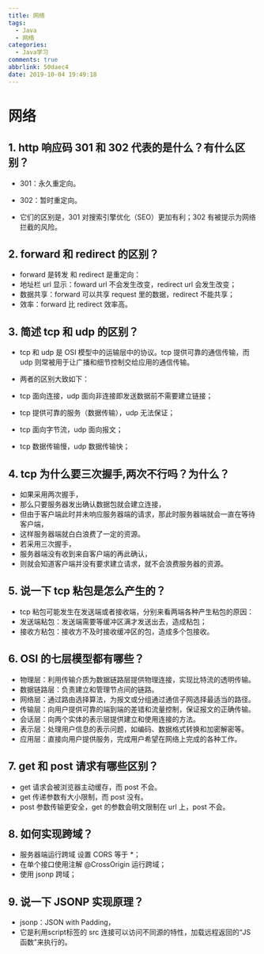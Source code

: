 ```yaml
---
title: 网络
tags:
  - Java
  - 网络
categories:
  - Java学习
comments: true
abbrlink: 50daec4
date: 2019-10-04 19:49:18
---
```

# 网络

## 1. http 响应码 301 和 302 代表的是什么？有什么区别？

- 301：永久重定向。

- 302：暂时重定向。

- 它们的区别是，301 对搜索引擎优化（SEO）更加有利；302 有被提示为网络拦截的风险。

<!-- more -->

## 2. forward 和 redirect 的区别？

- forward 是转发 和 redirect 是重定向：
- 地址栏 url 显示：foward url 不会发生改变，redirect url 会发生改变；
- 数据共享：forward 可以共享 request 里的数据，redirect 不能共享；
- 效率：forward 比 redirect 效率高。

## 3. 简述 tcp 和 udp 的区别？

- tcp 和 udp 是 OSI 模型中的运输层中的协议。tcp 提供可靠的通信传输，而 udp 则常被用于让广播和细节控制交给应用的通信传输。

- 两者的区别大致如下：
 - tcp 面向连接，udp 面向非连接即发送数据前不需要建立链接；
 - tcp 提供可靠的服务（数据传输），udp 无法保证；
 - tcp 面向字节流，udp 面向报文；
 - tcp 数据传输慢，udp 数据传输快；

## 4. tcp 为什么要三次握手,两次不行吗？为什么？

- 如果采用两次握手，
 - 那么只要服务器发出确认数据包就会建立连接，
 - 但由于客户端此时并未响应服务器端的请求，那此时服务器端就会一直在等待客户端，
 - 这样服务器端就白白浪费了一定的资源。
- 若采用三次握手，
 - 服务器端没有收到来自客户端的再此确认，
 - 则就会知道客户端并没有要求建立请求，就不会浪费服务器的资源。

## 5. 说一下 tcp 粘包是怎么产生的？

- tcp 粘包可能发生在发送端或者接收端，分别来看两端各种产生粘包的原因：
 - 发送端粘包：发送端需要等缓冲区满才发送出去，造成粘包；
 - 接收方粘包：接收方不及时接收缓冲区的包，造成多个包接收。

## 6. OSI 的七层模型都有哪些？

- 物理层：利用传输介质为数据链路层提供物理连接，实现比特流的透明传输。
- 数据链路层：负责建立和管理节点间的链路。
- 网络层：通过路由选择算法，为报文或分组通过通信子网选择最适当的路径。
- 传输层：向用户提供可靠的端到端的差错和流量控制，保证报文的正确传输。
- 会话层：向两个实体的表示层提供建立和使用连接的方法。
- 表示层：处理用户信息的表示问题，如编码、数据格式转换和加密解密等。
- 应用层：直接向用户提供服务，完成用户希望在网络上完成的各种工作。

## 7. get 和 post 请求有哪些区别？

- get 请求会被浏览器主动缓存，而 post 不会。
- get 传递参数有大小限制，而 post 没有。
- post 参数传输更安全，get 的参数会明文限制在 url 上，post 不会。

## 8. 如何实现跨域？

- 服务器端运行跨域 设置 CORS 等于 *；
- 在单个接口使用注解 @CrossOrigin 运行跨域；
- 使用 jsonp 跨域；

## 9. 说一下 JSONP 实现原理？

- jsonp：JSON with Padding，
- 它是利用script标签的 src 连接可以访问不同源的特性，加载远程返回的“JS 函数”来执行的。
